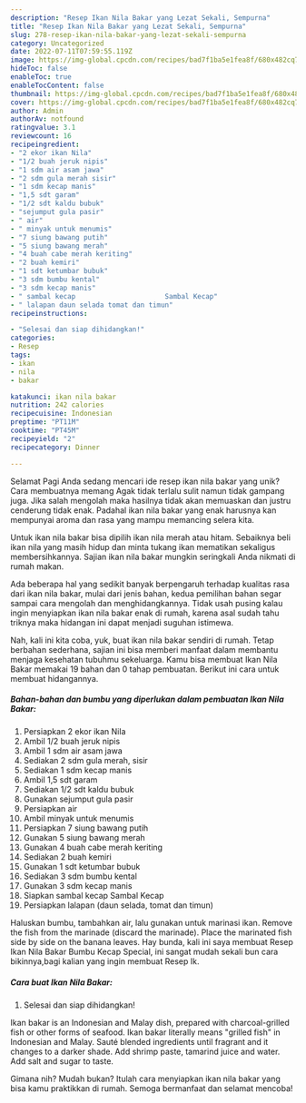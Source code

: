 ```yaml
---
description: "Resep Ikan Nila Bakar yang Lezat Sekali, Sempurna"
title: "Resep Ikan Nila Bakar yang Lezat Sekali, Sempurna"
slug: 278-resep-ikan-nila-bakar-yang-lezat-sekali-sempurna
category: Uncategorized
date: 2022-07-11T07:59:55.119Z
image: https://img-global.cpcdn.com/recipes/bad7f1ba5e1fea8f/680x482cq70/ikan-nila-bakar-foto-resep-utama.jpg
hideToc: false
enableToc: true
enableTocContent: false
thumbnail: https://img-global.cpcdn.com/recipes/bad7f1ba5e1fea8f/680x482cq70/ikan-nila-bakar-foto-resep-utama.jpg
cover: https://img-global.cpcdn.com/recipes/bad7f1ba5e1fea8f/680x482cq70/ikan-nila-bakar-foto-resep-utama.jpg
author: Admin
authorAv: notfound
ratingvalue: 3.1
reviewcount: 16
recipeingredient:
- "2 ekor ikan Nila"
- "1/2 buah jeruk nipis"
- "1 sdm air asam jawa"
- "2 sdm gula merah sisir"
- "1 sdm kecap manis"
- "1,5 sdt garam"
- "1/2 sdt kaldu bubuk"
- "sejumput gula pasir"
- " air"
- " minyak untuk menumis"
- "7 siung bawang putih"
- "5 siung bawang merah"
- "4 buah cabe merah keriting"
- "2 buah kemiri"
- "1 sdt ketumbar bubuk"
- "3 sdm bumbu kental"
- "3 sdm kecap manis"
- " sambal kecap                      Sambal Kecap"
- " lalapan daun selada tomat dan timun"
recipeinstructions:

- "Selesai dan siap dihidangkan!"
categories:
- Resep
tags:
- ikan
- nila
- bakar

katakunci: ikan nila bakar 
nutrition: 242 calories
recipecuisine: Indonesian
preptime: "PT11M"
cooktime: "PT45M"
recipeyield: "2"
recipecategory: Dinner

---
```



Selamat Pagi Anda sedang mencari ide resep ikan nila bakar yang unik? Cara membuatnya memang Agak tidak terlalu sulit namun tidak gampang juga. Jika salah mengolah maka hasilnya tidak akan memuaskan dan justru cenderung tidak enak. Padahal ikan nila bakar yang enak harusnya kan mempunyai aroma dan rasa yang mampu memancing selera kita.


Untuk ikan nila bakar bisa dipilih ikan nila merah atau hitam. Sebaiknya beli ikan nila yang masih hidup dan minta tukang ikan mematikan sekaligus membersihkannya. Sajian ikan nila bakar mungkin seringkali Anda nikmati di rumah makan.

Ada beberapa hal yang sedikit banyak berpengaruh terhadap kualitas rasa dari ikan nila bakar, mulai dari jenis bahan, kedua pemilihan bahan segar sampai cara mengolah dan menghidangkannya. Tidak usah pusing kalau ingin menyiapkan ikan nila bakar enak di rumah, karena asal sudah tahu triknya maka hidangan ini dapat menjadi suguhan istimewa.


Nah, kali ini kita coba, yuk, buat ikan nila bakar sendiri di rumah. Tetap berbahan sederhana, sajian ini bisa memberi manfaat dalam membantu menjaga kesehatan tubuhmu sekeluarga. Kamu bisa membuat Ikan Nila Bakar memakai 19 bahan dan 0 tahap pembuatan. Berikut ini cara untuk membuat hidangannya.

<!--inarticleads1-->

##### Bahan-bahan dan bumbu yang diperlukan dalam pembuatan Ikan Nila Bakar:

1. Persiapkan 2 ekor ikan Nila
1. Ambil 1/2 buah jeruk nipis
1. Ambil 1 sdm air asam jawa
1. Sediakan 2 sdm gula merah, sisir
1. Sediakan 1 sdm kecap manis
1. Ambil 1,5 sdt garam
1. Sediakan 1/2 sdt kaldu bubuk
1. Gunakan sejumput gula pasir
1. Persiapkan  air
1. Ambil  minyak untuk menumis
1. Persiapkan 7 siung bawang putih
1. Gunakan 5 siung bawang merah
1. Gunakan 4 buah cabe merah keriting
1. Sediakan 2 buah kemiri
1. Gunakan 1 sdt ketumbar bubuk
1. Sediakan 3 sdm bumbu kental
1. Gunakan 3 sdm kecap manis
1. Siapkan  sambal kecap                      Sambal Kecap
1. Persiapkan  lalapan (daun selada, tomat dan timun)


Haluskan bumbu, tambahkan air, lalu gunakan untuk marinasi ikan. Remove the fish from the marinade (discard the marinade). Place the marinated fish side by side on the banana leaves. Hay bunda, kali ini saya membuat Resep Ikan Nila Bakar Bumbu Kecap Special, ini sangat mudah sekali bun cara bikinnya,bagi kalian yang ingin membuat Resep Ik. 

<!--inarticleads2-->

##### Cara buat Ikan Nila Bakar:


1. Selesai dan siap dihidangkan!

Ikan bakar is an Indonesian and Malay dish, prepared with charcoal-grilled fish or other forms of seafood. Ikan bakar literally means &#34;grilled fish&#34; in Indonesian and Malay. Sauté blended ingredients until fragrant and it changes to a darker shade. Add shrimp paste, tamarind juice and water. Add salt and sugar to taste. 

Gimana nih? Mudah bukan? Itulah cara menyiapkan ikan nila bakar yang bisa kamu praktikkan di rumah. Semoga bermanfaat dan selamat mencoba!
